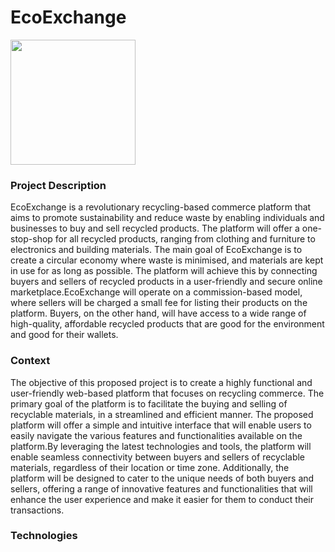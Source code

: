 # EcoExchange
<img src=https://images2.imgbox.com/61/9a/flMz8gd6_o.png width="200" height="200">

### Project Description
EcoExchange is a revolutionary recycling-based commerce platform that aims to promote sustainability and reduce waste by enabling individuals and businesses to buy and sell recycled products. The platform will offer a one-stop-shop for all recycled products, ranging from clothing and furniture to electronics and building materials.
The main goal of EcoExchange is to create a circular economy where waste is minimised, and materials are kept in use for as long as possible. The platform will achieve this by connecting buyers and sellers of recycled products in a user-friendly and secure online marketplace.EcoExchange will operate on a commission-based model, where sellers will be charged a small fee for listing their products on the platform. Buyers, on the other hand, will have access to a wide range of high-quality, affordable recycled products that are good for the environment and good for their wallets.


### Context
The objective of this proposed project is to create a highly functional and user-friendly web-based platform that focuses on recycling commerce. The primary goal of the platform is to facilitate the buying and selling of recyclable materials, in a streamlined and efficient manner. The proposed platform will offer a simple and intuitive interface that will enable users to easily navigate the various features and functionalities available on the platform.By leveraging the latest technologies and tools, the platform will enable seamless connectivity between buyers and sellers of recyclable materials, regardless of their location or time zone. Additionally, the platform will be designed to cater to the unique needs of both buyers and sellers, offering a range of innovative features and functionalities that will enhance the user experience and make it easier for them to conduct their transactions.

### Technologies
